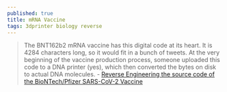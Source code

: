 ```yaml
---
published: true
title: mRNA Vaccine
tags: 3dprinter biology reverse
---
```

> The BNT162b2 mRNA vaccine has this digital code at its heart. It is 4284 characters long, so it would fit in a bunch of tweets. At the very beginning of the vaccine production process, someone uploaded this code to a DNA printer (yes), which then converted the bytes on disk to actual DNA molecules. - [Reverse Engineering the source code of the BioNTech/Pfizer SARS-CoV-2 Vaccine](https://berthub.eu/articles/posts/reverse-engineering-source-code-of-the-biontech-pfizer-vaccine/)
